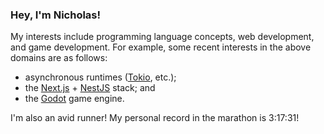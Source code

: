 ### Hey, I'm Nicholas!

My interests include programming language concepts, web development, and game development. For example, some recent interests in the above domains are as follows:
- asynchronous runtimes ([Tokio](https://github.com/tokio-rs/tokio), etc.);
- the [Next.js](https://github.com/vercel/next.js) + [NestJS](https://github.com/nestjs/nest) stack; and
- the [Godot](https://github.com/godotengine/godot) game engine.

I'm also an avid runner! My personal record in the marathon is 3:17:31!
